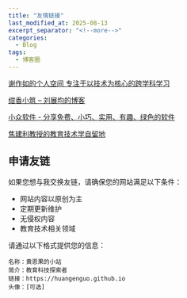 ```yaml
---
title: "友情链接"
last_modified_at: 2025-08-13
excerpt_separator: "<!--more-->"
categories:
  - Blog
tags:
  - 博客圈
---
```


[谢作如的个人空间 专注于以技术为核心的跨学科学习](https://xiezuoru.github.io/)

[绀香小筑 – 刘展均的博客](https://blog.snas.club/)

[小众软件 - 分享免费、小巧、实用、有趣、绿色的软件](https://www.appinn.com/)

[焦建利教授的教育技术学自留地](https://www.jiaojianli.com/)

<!--more-->

## 申请友链

如果您想与我交换友链，请确保您的网站满足以下条件：

- 网站内容以原创为主
- 定期更新维护
- 无侵权内容
- 教育技术相关领域

请通过以下格式提供您的信息：

```
名称：黄恩果的小站
简介：教育科技探索者
链接：https://huangenguo.github.io
头像：[可选]
```